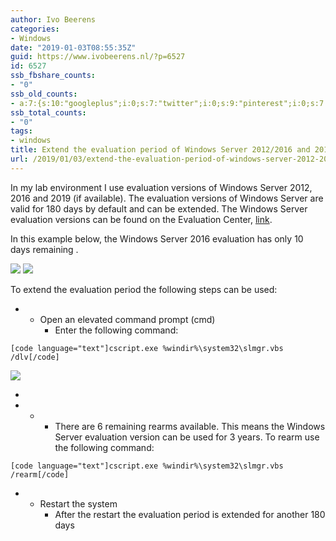 ```yaml
---
author: Ivo Beerens
categories:
- Windows
date: "2019-01-03T08:55:35Z"
guid: https://www.ivobeerens.nl/?p=6527
id: 6527
ssb_fbshare_counts:
- "0"
ssb_old_counts:
- a:7:{s:10:"googleplus";i:0;s:7:"twitter";i:0;s:9:"pinterest";i:0;s:7:"fbshare";i:0;s:8:"linkedin";i:0;s:6:"reddit";i:0;s:6:"tumblr";i:0;}
ssb_total_counts:
- "0"
tags:
- windows
title: Extend the evaluation period of Windows Server 2012/2016 and 2019
url: /2019/01/03/extend-the-evaluation-period-of-windows-server-2012-2016-and-2019/
---
```


In my lab environment I use evaluation versions of Windows Server 2012, 2016 and 2019 (if available). The evaluation versions of Windows Server are valid for 180 days by default and can be extended. The Windows Server evaluation versions can be found on the Evaluation Center, [link](https://www.microsoft.com/en-us/evalcenter/evaluate-windows-server).

In this example below, the Windows Server 2016 evaluation has only 10 days remaining .

[![](http://localhost/wp-content/uploads/2019/01/1-1-300x182.png)](http://localhost/wp-content/uploads/2019/01/1-1.png) [![](http://localhost/wp-content/uploads/2019/01/2-2-300x116.png)](http://localhost/wp-content/uploads/2019/01/2-2.png)

To extend the evaluation period the following steps can be used:

- - Open an elevated command prompt (cmd)
    - Enter the following command:
 
 ```
[code language="text"]cscript.exe %windir%\system32\slmgr.vbs /dlv[/code]
```

[![](http://localhost/wp-content/uploads/2019/01/3-300x181.png)](http://localhost/wp-content/uploads/2019/01/3.png)

- 
 
- - - There are 6 remaining rearms available. This means the Windows Server evaluation version can be used for 3 years. To rearm use the following command:
 
 ```
[code language="text"]cscript.exe %windir%\system32\slmgr.vbs /rearm[/code]
```

- - Restart the system
    - After the restart the evaluation period is extended for another 180 days
